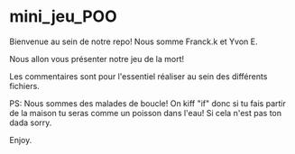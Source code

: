 # mini_jeu_POO

Bienvenue au sein de notre repo! Nous somme Franck.k et Yvon E.

Nous allon vous présenter notre jeu de la mort!

Les commentaires sont pour l'essentiel réaliser au sein des différents fichiers.



PS: Nous sommes des malades de boucle! On kiff "if" donc si tu fais partir de la maison tu seras comme un poisson dans l'eau!
Si cela n'est pas ton dada sorry.

Enjoy.
